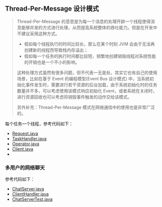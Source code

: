 ## Thread-Per-Message 设计模式

> Thread-Per-Message 的意思是为每一个消息的处理开辟一个线程使得消息能够并发的方式进行处理，从而提高系统整体的吞吐能力。但是在开发中不建议采用这种方式。
> - 假如每个线程执行的时间比较长，那么在某个时刻 JVM 会由于无法再创建新的线程而导致栈内存溢出；
> - 假如每一个任务的执行时间都比较短，频繁地创建销毁线程对系统性能的开销也是一个不小的影响。
>
> 这种处理方式虽然有很多问题，但不代表一无是处，其实它也有自己的使用场景，比如在基于 Event 的编程模型(Event Bus 设计模式)
> 中，当系统初始化事件发生时，需要进行若干资源的后台加载，由于系统初始化时的任务数量并不多，可以考虑使用该模式响应初始化
> Event，或者系统在关闭时，进行资源回收也可以考虑将销毁事件触发的动作交给该模式。
> 
> 另外补充：Thread-Per-Message 模式在网络通信中的使用也是非常广泛的。

每个任务一个线程，参考代码如下：

- [Request.java](Request.java)
- [TaskHandler.java](TaskHandler.java)
- [Operator.java](Operator.java)
- [Client.java](Client.java)
- 
### 多用户的网络聊天

参考代码如下：

- [ChatServer.java](chat%2FChatServer.java)
- [ClientHandler.java](chat%2FClientHandler.java)
- [ChatServerTest.java](chat%2FChatServerTest.java)
